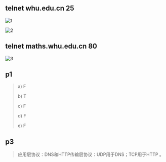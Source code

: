 ## telnet whu.edu.cn 25

![1](D:\desktop\2017302580235\1.png)

![2](D:\desktop\2017302580235\2.png)

## telnet maths.whu.edu.cn 80

![3](D:\desktop\2017302580235\3.png)

## p1

> a) F
>
> b) T
>
> c) F
>
> d) F
>
> e) F

## p3

>  应用层协议：DNS和HTTP传输层协议：UDP用于DNS；TCP用于HTTP 。